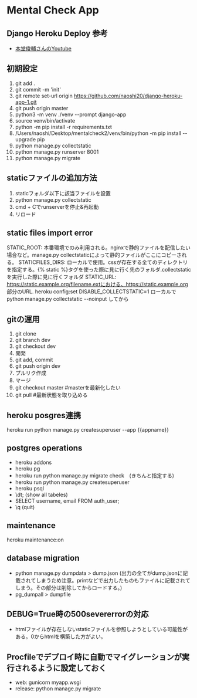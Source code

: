 # Mental Check App
 
## Django Heroku Deploy 参考
- [本堂俊輔さんのYoutube](https://www.youtube.com/watch?v=vV_eUbaEH2A)

## 初期設定
1. git add .
2. git commit -m 'init'
3. git remote set-url origin https://github.com/naoshi20/django-heroku-app-1.git
4. git push origin master
5. python3 -m venv ./venv --prompt django-app
6. source venv/bin/activate
7. python -m pip install -r requirements.txt
8. /Users/naoshi/Desktop/mentalcheck2/venv/bin/python -m pip install --upgrade pip
9. python manage.py collectstatic
10. python manage.py runserver 8001
11. python manage.py migrate

## staticファイルの追加方法
1. staticフォルダ以下に該当ファイルを設置
2. python manage.py collectstatic
3. cmd + Cでrunserverを停止&再起動
4. リロード

## static files import error
STATIC_ROOT: 本番環境でのみ利用される。nginxで静的ファイルを配信したい場合など。manage.py collectstaticによって静的ファイルがここにコピーされる。
STATICFILES_DIRS: ローカルで使用。cssが存在する全てのディレクトリを指定する。{% static %}タグを使った際に見に行く先のフォルダ.collectstaticを実行した際に見に行くフォルダ
STATIC_URL: https://static.example.org/filename.extにおける、https://static.example.org 部分のURL.
heroku config:set DISABLE_COLLECTSTATIC=1
ローカルでpython manage.py collectstatic --noinput してから

## gitの運用
1. git clone
2. git branch dev
3. git checkout dev
4. 開発
5. git add, commit
6. git push origin dev
7. プルリク作成
8. マージ
9. git checkout master #masterを最新化したい
10. git pull #最新状態を取り込める

## heroku posgres連携
heroku run python manage.py createsuperuser --app {{appname}}

## postgres operations
- heroku addons
- heroku pg
- heroku run python manage.py migrate check　(きちんと指定する)
- heroku run python manage.py createsuperuser
- heroku psql
- \dt; (show all tabeles)
- SELECT username, email FROM auth_user;
- \q (quit)

## maintenance
heroku maintenance:on

## database migration
- python manage.py dumpdata > dump.json (出力の全てがdump.jsonに記載されてしまうため注意。printなどで出力したものもファイルに記載されてしまう。その部分は削除してからロードする。) 
- pg_dumpall > dumpfile

## DEBUG=True時の500severerrorの対応
- htmlファイルが存在しないstaticファイルを参照しようとしている可能性がある。0からhtmlを構築した方がよい。

## Procfileでデプロイ時に自動でマイグレーションが実行されるように設定しておく
- web: gunicorn myapp.wsgi
- release: python manage.py migrate